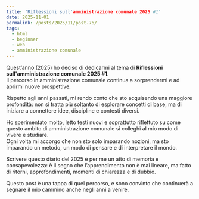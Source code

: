 ```yaml
---
title: 'Riflessioni sull'amministrazione comunale 2025 #1'
date: 2025-11-01
permalink: /posts/2025/11/post-76/
tags:
  - html
  - beginner
  - web
  - amministrazione comunale
---
```


Quest’anno (2025) ho deciso di dedicarmi al tema di **Riflessioni sull'amministrazione comunale 2025 #1**.  
Il percorso in amministrazione comunale continua a sorprendermi e ad aprirmi nuove prospettive.  

Rispetto agli anni passati, mi rendo conto che sto acquisendo una maggiore profondità: non si tratta più soltanto di esplorare concetti di base, 
ma di iniziare a connettere idee, discipline e contesti diversi.  

Ho sperimentato molto, letto testi nuovi e soprattutto riflettuto su come questo ambito di amministrazione comunale si colleghi al mio modo di vivere e studiare.  
Ogni volta mi accorgo che non sto solo imparando nozioni, ma sto imparando un metodo, un modo di pensare e di interpretare il mondo.  

Scrivere questo diario del 2025 è per me un atto di memoria e consapevolezza: è il segno che l’apprendimento non è mai lineare, 
ma fatto di ritorni, approfondimenti, momenti di chiarezza e di dubbio.  

Questo post è una tappa di quel percorso, e sono convinto che continuerà a segnare il mio cammino anche negli anni a venire.

